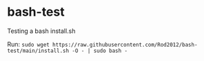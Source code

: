 # bash-test
Testing a bash install.sh 

Run:
`sudo wget https://raw.githubusercontent.com/Rod2012/bash-test/main/install.sh -O - | sudo bash -`
